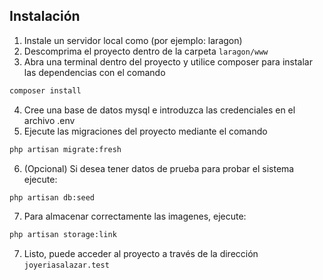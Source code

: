 ## Instalación

1. Instale un servidor local como (por ejemplo: laragon)
2. Descomprima el proyecto dentro de la carpeta ```laragon/www```
3. Abra una terminal dentro del proyecto y utilice composer para instalar las dependencias con el comando
```bash
composer install
```
4. Cree una base de datos mysql e introduzca las credenciales en el archivo .env
5. Ejecute las migraciones del proyecto mediante el comando
```bash
php artisan migrate:fresh
```
6. (Opcional) Si desea tener datos de prueba para probar el sistema ejecute:
```bash
php artisan db:seed
```
7. Para almacenar correctamente las imagenes, ejecute:
```bash
php artisan storage:link
```

7. Listo, puede acceder al proyecto a través de la dirección ```joyeriasalazar.test```
